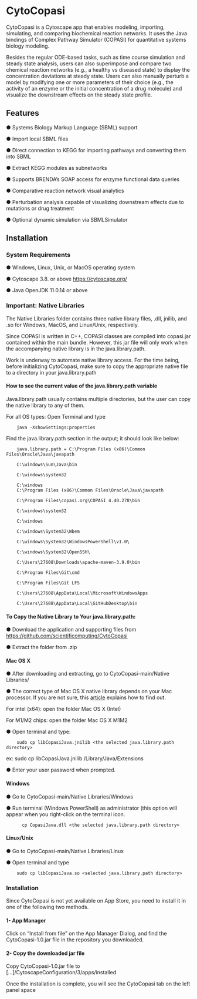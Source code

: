 # CytoCopasi

CytoCopasi is a Cytoscape app that enables modeling, importing, simulating, and comparing biochemical reaction networks. It uses the Java bindings of Complex Pathway Simulator (COPASI) for quantitative systems biology modeling. 

Besides the regular ODE-based tasks, such as time course simulation and steady state analysis, users can also superimpose and compare two chemical reaction networks (e.g., a healthy vs diseased state) to display the concentration deviations at steady state. Users can also manually perturb a model by modifying one or more parameters of their choice (e.g., the activity of an enzyme or the initial concentration of a drug molecule) and visualize the downstream effects on the steady state profile.

## Features

●	Systems Biology Markup Language (SBML) support

●	Import local SBML files

●	Direct connection to KEGG for importing pathways and converting them into SBML

●	Extract KEGG modules as subnetworks

●	Supports BRENDA’s SOAP access for enzyme functional data queries

●	Comparative reaction network visual analytics 

●	Perturbation analysis capable of visualizing downstream effects due to mutations or drug treatment

●	Optional dynamic simulation via SBMLSimulator

## Installation

### System Requirements

●	Windows, Linux, Unix, or MacOS operating system

●	Cytoscape 3.8. or above https://cytoscape.org/ 

●	Java OpenJDK 11.0.14 or above

### Important: Native Libraries

The Native Libraries folder contains three native library files, .dll, jnilib, and .so for Windows, MacOS, and Linux/Unix, respectively.

Since COPASI is written in C++, COPASI classes are compiled into copasi.jar contained within the main bundle. However, this jar file will only work when the accompanying native library is in the java.library.path. 

Work is underway to automate native library access. For the time being, before initializing CytoCopasi, make sure to copy the appropriate native file to a directory in your java.library.path

#### How to see the current value of the java.library.path variable

Java.library.path usually contains multiple directories, but the user can copy the native library to any of them. 

For all OS types: Open Terminal and type

        java -XshowSettings:properties  

Find the java.library.path section in the output; it should look like below:

        java.library.path = C:\Program Files (x86)\Common Files\Oracle\Java\javapath

        C:\windows\Sun\Java\bin
        
        C:\windows\system32
        
        C:\windows
        C:\Program Files (x86)\Common Files\Oracle\Java\javapath
        
        C:\Program Files\copasi.org\COPASI 4.40.278\bin
        
        C:\windows\system32
        
        C:\windows
        
        C:\windows\System32\Wbem
        
        C:\windows\System32\WindowsPowerShell\v1.0\
        
        C:\windows\System32\OpenSSH\
        
        C:\Users\27608\Downloads\apache-maven-3.9.0\bin
        
        C:\Program Files\Git\cmd
        
        C:\Program Files\Git LFS
        
        C:\Users\27608\AppData\Local\Microsoft\WindowsApps
        
        C:\Users\27608\AppData\Local\GitHubDesktop\bin
 
#### To Copy the Native Library to Your java.library.path:
● Download the application and supporting files from https://github.com/scientificomputing/CytoCopasi

● Extract the folder from .zip


#### Mac OS X

● After downloading and extracting, go to CytoCopasi-main/Native Libraries/

● The correct type of Mac OS X native library depends on your Mac processor. If you are not sure, this [article](https://www.makeuseof.com/how-to-find-out-if-your-mac-uses-intel-or-apple-silicon/) explains how to find out.

   For intel (x64): open the folder Mac OS X (Intel)
   
   For M1/M2 chips: open the folder Mac OS X M1M2
   
● Open terminal and type:

        sudo cp libCopasiJava.jnilib <the selected java.library.path directory>
  ex: 
        sudo cp libCopasiJava.jnilib /Library/Java/Extensions
  
● Enter your user password when prompted.

#### Windows

● Go to CytoCopasi-main/Native Libraries/Windows

● Run terminal (Windows PowerShell) as administrator (this option will appear when you right-click on the terminal icon.

          cp CopasiJava.dll <the selected java.library.path directory>


#### Linux/Unix

● Go to CytoCopasi-main/Native Libraries/Linux

● Open terminal and type

        sudo cp libCopasiJava.so <selected java.library.path directory>


### Installation

Since CytoCopasi is not yet available on App Store, you need to install it in one of the following two methods.

#### 1-	App Manager

Click on “Install from file” on the App Manager Dialog, and find the CytoCopasi-1.0.jar file in the repository you downloaded.

#### 2-	Copy the downloaded jar file

Copy CytoCopasi-1.0.jar file to [...]/CytoscapeConfiguration/3/apps/installed

Once the installation is complete, you will see the CytoCopasi tab on the left panel space




